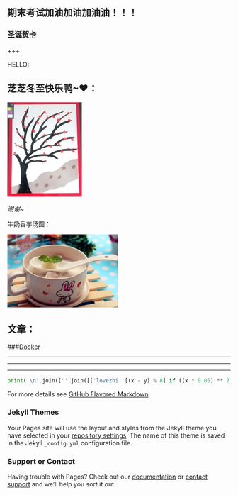 ## 期末考试加油加油加油油！！！ 



### [圣诞贺卡](/Merry_Christmas/index.html)

























+++

HELLO:

## 芝芝冬至快乐鸭~❤：

<img src=".\images\image-20201221201031874.png" alt="image-20201221201031874" style="zoom: 50%;" />

*谢谢~*

牛奶香芋汤圆：

 <img src="images\image-20201221201726234.png" alt="image-20201221201726234" style="zoom:33%;" />



## 文章：

###[Docker](Docker.md)



----

---

---



```python
print('\n'.join([''.join([('lovezhi.'[(x - y) % 8] if ((x * 0.05) ** 2 + (y * 0.1) ** 2 - 1) ** 3 - (x * 0.05) ** 2 * (y * 0.1) ** 3 <= 0 else ' ') for x in range(-30, 30)]) for y in range(15, -15, -1)]))
```

For more details see [GitHub Flavored Markdown](https://guides.github.com/features/mastering-markdown/).

### Jekyll Themes

Your Pages site will use the layout and styles from the Jekyll theme you have selected in your [repository settings](https://github.com/joker507/joker507.github.io/settings). The name of this theme is saved in the Jekyll `_config.yml` configuration file.

### Support or Contact

Having trouble with Pages? Check out our [documentation](https://docs.github.com/categories/github-pages-basics/) or [contact support](https://github.com/contact) and we’ll help you sort it out.
